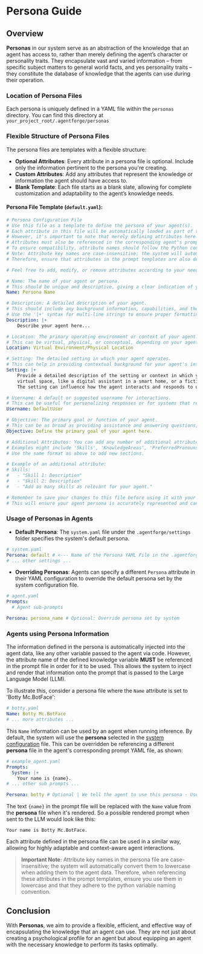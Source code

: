 # Persona Guide

## Overview

**Personas** in our system serve as an abstraction of the knowledge that an agent has access to, rather than merely defining the agent’s character or personality traits. They encapsulate vast and varied information – from specific subject matters to general world facts, and yes personality traits – they constitute the database of knowledge that the agents can use during their operation.

### Location of Persona Files

Each persona is uniquely defined in a YAML file within the `personas` directory.
You can find this directory at `your_project_root/.agentforge/personas`

### Flexible Structure of Persona Files

The persona files are templates with a flexible structure:

- **Optional Attributes**: Every attribute in a persona file is optional. Include only the information pertinent to the persona you're creating.
- **Custom Attributes**: Add any attributes that represent the knowledge or information the agent should have access to.
- **Blank Template**: Each file starts as a blank slate, allowing for complete customization and adaptability to the agent’s knowledge needs.

#### Persona File Template (`default.yaml`):

```yaml
# Persona Configuration File
# Use this file as a template to define the persona of your agent(s).
# Each attribute in this file will be automatically loaded as part of the agent data for prompt rendering.
# However, it's important to note that merely defining attributes here does not guarantee their use by the agent.
# Attributes must also be referenced in the corresponding agent's prompt template YAML file to be utilized in interactions.
# To ensure compatibility, attribute names should follow the Python convention for variables (e.g., lowercase with underscores) to avoid issues.
# Note: Attribute key names are case-insensitive; the system will automatically convert them to lowercase when adding them to the agent data.
# Therefore, ensure that attributes in the prompt templates are also defined in lowercase and that they adhere to the python variable naming convention..

# Feel free to add, modify, or remove attributes according to your needs.

# Name: The name of your agent or persona.
# This should be unique and descriptive, giving a clear indication of your agent identity or purpose.
Name: Persona Name

# Description: A detailed description of your agent.
# This should include any background information, capabilities, and the general tone or personality your agent embodies.
# Use the '|+' syntax for multi-line strings to ensure proper formatting.
Description: |+
    Describe your agent here...

# Location: The primary operating environment or context of your agent.
# This can be virtual, physical, or conceptual, depending on your agent's design.
Location: Virtual Environment/Physical Location

# Setting: The detailed setting in which your agent operates.
# This can help in providing contextual background for your agent's interactions and responses.
Setting: |+
    Provide a detailed description of the setting or context in which your agent operates. This could be a 
    virtual space, like a digital assistant in a smart home, or a fictional world for game-based NPCs. 
    The setting can influence how the agent interacts and responds to queries.

# Username: A default or suggested username for interactions.
# This can be useful for personalizing responses or for systems that require user identification.
Username: DefaultUser

# Objective: The primary goal or function of your agent.
# This can be as broad as providing assistance and answering questions, or as specific as performing tasks in a particular domain.
Objective: Define the primary goal of your agent here.

# Additional Attributes: You can add any number of additional attributes to further define your agent.
# Examples might include 'Skills', 'KnowledgeAreas', 'PreferredPronouns', etc.
# Use the same format as above to add new sections.

# Example of an additional attribute:
# Skills:
#   - "Skill 1: Description"
#   - "Skill 2: Description"
#   - "Add as many skills as relevant for your agent."

# Remember to save your changes to this file before using it with your system.
# This will ensure your agent persona is accurately represented and can perform as intended.

```

### Usage of Personas in Agents

- **Default Persona**: The `system.yaml` file under the `.agentforge/settings` folder specifies the system's default persona.

```yaml system.yaml
# system.yaml
Persona: default # <--- Name of the Persona YAML File in the .agentforge/personas folder
# ... other settings ...
```

- **Overriding Personas**: Agents can specify a different `Persona` attribute in their YAML configuration to override the default persona set by the system configuration file.

```yaml
# agent.yaml
Prompts: 
  # Agent sub-prompts

Persona: persona_name # Optional: Override persona set by system
```

### Agents using Persona Information

The information defined in the persona is automatically injected into the agent data, like any other variable passed to the agent via code. However, the attribute name of the defined knowledge variable **MUST** be referenced in the prompt file in order for it to be used. This allows the system to inject and render that information onto the prompt that is passed to the Large Language Model (LLM).



To illustrate this, consider a persona file where the `Name` attribute is set to 'Botty Mc.BotFace':


```yaml
# botty.yaml
Name: Botty Mc.BotFace
# ... more attributes ...
```

This `Name` information can be used by an agent when running inference. By default, the system will use the **persona** selected in the [system configuration](../../src/agentforge/setup_files/settings/system.yaml) file. This can be overridden be referencing a different **persona** file in the agent's corresponding prompt YAML file, as shown:

```yaml
# example_agent.yaml
Prompts:
  System: |+
    Your name is {name}.
# ... other sub prompts ... 

Persona: botty # Optional | We tell the agent to use this persona - Use the persona YAML file name without the extension.
```

The text `{name}` in the prompt file will be replaced with the `Name` value from the **persona** file when it's rendered. So a possible rendered prompt when sent to the LLM would look like this:

```text
Your name is Botty Mc.BotFace.
```

Each attribute defined in the persona file can be used in a similar way, allowing for highly adaptable and context-aware agent interactions.

>**Important Note**: Attribute key names in the persona file are case-insensitive; the system will automatically convert them to lowercase when adding them to the agent data. Therefore, when referencing these attributes in the prompt templates, ensure you use them in lowercase and that they adhere to the python variable naming convention. 

## Conclusion

With **Personas**, we aim to provide a flexible, efficient, and effective way of encapsulating the knowledge that an agent can use. They are not just about creating a psychological profile for an agent but about equipping an agent with the necessary knowledge to perform its tasks optimally.